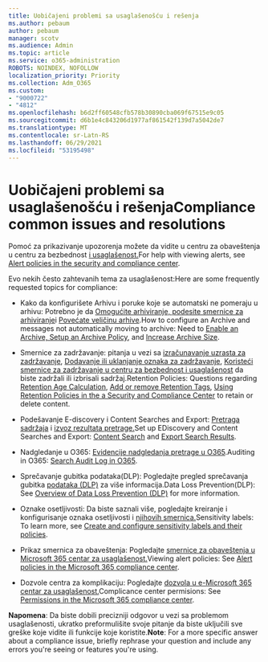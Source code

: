 ```yaml
---
title: Uobičajeni problemi sa usaglašenošću i rešenja
ms.author: pebaum
author: pebaum
manager: scotv
ms.audience: Admin
ms.topic: article
ms.service: o365-administration
ROBOTS: NOINDEX, NOFOLLOW
localization_priority: Priority
ms.collection: Adm_O365
ms.custom:
- "9000722"
- "4812"
ms.openlocfilehash: b6d2ff60548cfb578b30890cba069f67515e9c05
ms.sourcegitcommit: d6b1e4c843206d1977af861542f139d7a5042de7
ms.translationtype: MT
ms.contentlocale: sr-Latn-RS
ms.lasthandoff: 06/29/2021
ms.locfileid: "53195498"
---
```

# <a name="compliance-common-issues-and-resolutions"></a><span data-ttu-id="62b4c-102">Uobičajeni problemi sa usaglašenošću i rešenja</span><span class="sxs-lookup"><span data-stu-id="62b4c-102">Compliance common issues and resolutions</span></span>

<span data-ttu-id="62b4c-103">Pomoć za prikazivanje upozorenja možete da vidite u centru za obaveštenja u centru za bezbednost [i usaglašenost.](/microsoft-365/compliance/alert-policies)</span><span class="sxs-lookup"><span data-stu-id="62b4c-103">For help with viewing alerts, see [Alert policies in the security and compliance center](/microsoft-365/compliance/alert-policies).</span></span>

<span data-ttu-id="62b4c-104">Evo nekih često zahtevanih tema za usaglašenost:</span><span class="sxs-lookup"><span data-stu-id="62b4c-104">Here are some frequently requested topics for compliance:</span></span>

- <span data-ttu-id="62b4c-105">Kako da konfigurišete Arhivu i poruke koje se automatski ne pomeraju u arhivu: Potrebno je da [Omogućite arhiviranje, podesite smernice za arhiviranje](/microsoft-365/compliance/set-up-an-archive-and-deletion-policy-for-mailboxes)i [Povećate veličinu arhive](/microsoft-365/compliance/enable-unlimited-archiving).</span><span class="sxs-lookup"><span data-stu-id="62b4c-105">How to configure an Archive and messages not automatically moving to archive: Need to [Enable an Archive, Setup an Archive Policy](/microsoft-365/compliance/set-up-an-archive-and-deletion-policy-for-mailboxes), and [Increase Archive Size](/microsoft-365/compliance/enable-unlimited-archiving).</span></span>

- <span data-ttu-id="62b4c-106">Smernice za zadržavanje: pitanja u vezi sa [izračunavanje uzrasta za zadržavanje](/exchange/security-and-compliance/messaging-records-management/retention-age), [Dodavanje ili uklanjanje oznaka za zadržavanje](/exchange/security-and-compliance/messaging-records-management/add-or-remove-retention-tags), [Koristeći smernice za zadržavanje u centru za bezbednost i usaglašenost](/exchange/security-and-compliance/messaging-records-management/create-a-retention-policy) da biste zadržali ili izbrisali sadržaj.</span><span class="sxs-lookup"><span data-stu-id="62b4c-106">Retention Policies: Questions regarding [Retention Age Calculation](/exchange/security-and-compliance/messaging-records-management/retention-age), [Add or remove Retention Tags](/exchange/security-and-compliance/messaging-records-management/add-or-remove-retention-tags), [Using Retention Policies in the a Security and Compliance Center](/exchange/security-and-compliance/messaging-records-management/create-a-retention-policy) to retain or delete content.</span></span>

- <span data-ttu-id="62b4c-107">Podešavanje E-discovery i Content Searches and Export: [Pretraga sadržaja](/microsoft-365/compliance/content-search) i [izvoz rezultata pretrage.](/microsoft-365/compliance/export-search-results)</span><span class="sxs-lookup"><span data-stu-id="62b4c-107">Set up EDiscovery and Content Searches and Export: [Content Search](/microsoft-365/compliance/content-search) and [Export Search Results](/microsoft-365/compliance/export-search-results).</span></span>

- <span data-ttu-id="62b4c-108">Nadgledanje u O365: [Evidencije nadgledanja pretrage u O365](/microsoft-365/compliance/search-the-audit-log-in-security-and-compliance).</span><span class="sxs-lookup"><span data-stu-id="62b4c-108">Auditing in O365: [Search Audit Log in O365](/microsoft-365/compliance/search-the-audit-log-in-security-and-compliance).</span></span>

- <span data-ttu-id="62b4c-109">Sprečavanje gubitka podataka(DLP): Pogledajte pregled sprečavanja gubitka [podataka (DLP)](/microsoft-365/compliance/data-loss-prevention-policies) za više informacija.</span><span class="sxs-lookup"><span data-stu-id="62b4c-109">Data Loss Prevention(DLP): See [Overview of Data Loss Prevention (DLP)](/microsoft-365/compliance/data-loss-prevention-policies) for more information.</span></span>
 
- <span data-ttu-id="62b4c-110">Oznake osetljivosti: Da biste saznali više, pogledajte kreiranje i konfigurisanje oznaka osetljivosti i [njihovih smernica.](/microsoft-365/compliance/create-sensitivity-labels)</span><span class="sxs-lookup"><span data-stu-id="62b4c-110">Sensitivity labels: To learn more, see [Create and configure sensitivity labels and their policies](/microsoft-365/compliance/create-sensitivity-labels).</span></span>

- <span data-ttu-id="62b4c-111">Prikaz smernica za obaveštenja: Pogledajte [smernice za obaveštenja u Microsoft 365 centar za usaglašenost.](/microsoft-365/compliance/alert-policies)</span><span class="sxs-lookup"><span data-stu-id="62b4c-111">Viewing alert policies: See [Alert policies in the Microsoft 365 compliance center](/microsoft-365/compliance/alert-policies).</span></span>

- <span data-ttu-id="62b4c-112">Dozvole centra za komplikaciju: Pogledajte [dozvola u e-Microsoft 365 centar za usaglašenost.](/microsoft-365/compliance/microsoft-365-compliance-center-permissions)</span><span class="sxs-lookup"><span data-stu-id="62b4c-112">Complicance center permisions: See [Permissions in the Microsoft 365 compliance center](/microsoft-365/compliance/microsoft-365-compliance-center-permissions).</span></span>

<span data-ttu-id="62b4c-113">**Napomena**: Da biste dobili precizniji odgovor u vezi sa problemom usaglašenosti, ukratko preformulišite svoje pitanje da biste uključili sve greške koje vidite ili funkcije koje koristite.</span><span class="sxs-lookup"><span data-stu-id="62b4c-113">**Note**: For a more specific answer about a compliance issue, briefly rephrase your question and include any errors you're seeing or features you're using.</span></span>
